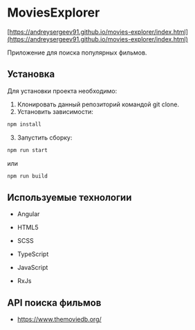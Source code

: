 # MoviesExplorer

[https://andreysergeev91.github.io/movies-explorer/index.html](https://andreysergeev91.github.io/movies-explorer/index.html)

Приложение для поиска популярных фильмов.

## Установка

Для установки проекта необходимо:

1. Клонировать данный репозиторий командой git clone.
2. Установить зависимости:

```bash
npm install
```
3. Запустить сборку:

```bash
npm run start
```
или

```bash
npm run build
```


## Используемые технологии

- Angular

- HTML5

- SCSS

- TypeScript

- JavaScript

- RxJs

## API поиска фильмов

- https://www.themoviedb.org/
